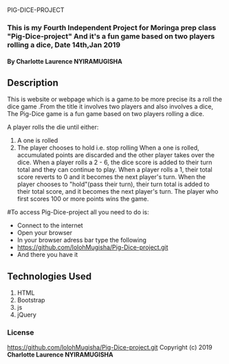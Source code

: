PIG-DICE-PROJECT
### This is my Fourth Independent Project for Moringa prep class "Pig-Dice-project" And it's a fun game based on two players rolling a dice, Date 14th,Jan 2019
#### By **Charlotte Laurence NYIRAMUGISHA**
## Description
This is website or webpage which is a game.to be more precise its a roll the dice game .From the title it involves two players and also involves a dice,
The Pig-Dice game is a fun game based on two players rolling a dice.

A player rolls the die until either:

1. A one is rolled
2. The player chooses to hold i.e. stop rolling
When a one is rolled, accumulated points are discarded and the other player takes over the dice.
When a player rolls a 2 - 6, the dice score is added to their turn total and they can continue to play.
When a player rolls a 1, their total score reverts to 0 and it becomes the next player's turn.
When the player chooses to "hold"(pass their turn), their turn total is added to their total score, and it becomes the next player's turn.
The player who first scores 100 or more points wins the game.



#To access Pig-Dice-project all you need to do is:
* Connect to the internet
* Open your browser
* In your browser adress bar type the following
* https://github.com/lolohMugisha/Pig-Dice-project.git
* And there you have it



## Technologies Used
1. HTML
2. Bootstrap
3. js
4. jQuery

### License
https://github.com/lolohMugisha/Pig-Dice-project.git
Copyright (c) 2019  **Charlotte Laurence NYIRAMUGISHA**
